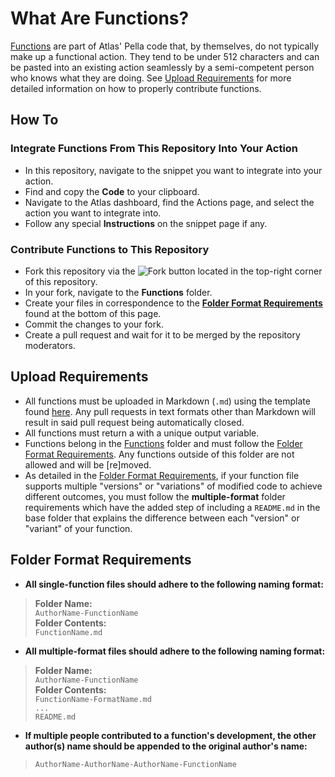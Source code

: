 # What Are Functions?
[Functions](https://docs.atlas.bot/scripts/functions) are part of Atlas' Pella code that, by themselves, do not typically make up a functional action. They tend to be under 512 characters and can be pasted into an existing action seamlessly by a semi-competent person who knows what they are doing. See [Upload Requirements](https://github.com/sylo-digital/community-actions/tree/master/Functions#upload-requirements) for more detailed information on how to properly contribute functions.

## How To

### Integrate Functions From This Repository Into Your Action
* In this repository, navigate to the snippet you want to integrate into your action.
* Find and copy the **Code** to your clipboard.
* Navigate to the Atlas dashboard, find the Actions page, and select the action you want to integrate into.
* Follow any special **Instructions** on the snippet page if any.

### Contribute Functions to This Repository
* Fork this repository via the ![Fork](https://micro.sylo.digital/f/7Vdn7l.png) button located in the top-right corner of this repository.
* In your fork, navigate to the **Functions** folder.
* Create your files in correspondence to the **[Folder Format Requirements](https://github.com/sylo-digital/community-actions/tree/master/Functions#folder-format-requirements)** found at the bottom of this page.
* Commit the changes to your fork.
* Create a pull request and wait for it to be merged by the repository moderators.

## Upload Requirements
* All functions must be uploaded in Markdown (`.md`) using the template found [here](https://micro.sylo.digital/p/sXUCSM). Any pull requests in text formats other than Markdown will result in said pull request being automatically closed.
* All functions must return a with a unique output variable.
* Functions belong in the [Functions](https://github.com/sylo-digital/community-actions/tree/master/Functions) folder and must follow the [Folder Format Requirements](https://github.com/sylo-digital/community-actions/tree/master/Functions#folder-format-requirements). Any functions outside of this folder are not allowed and will be [re]moved.
* As detailed in the [Folder Format Requirements](https://github.com/sylo-digital/community-actions/tree/master/Functions#folder-format-requirements), if your function file supports multiple "versions" or "variations" of modified code to achieve different outcomes, you must follow the **multiple-format** folder requirements which have the added step of including a `README.md` in the base folder that explains the difference between each "version" or "variant" of your function.

## Folder Format Requirements
* **All single-function files should adhere to the following naming format:**
>**Folder Name:**    
>`AuthorName-FunctionName`    
>**Folder Contents:**    
>`FunctionName.md`
* **All multiple-format files should adhere to the following naming format:**
>**Folder Name:**    
>`AuthorName-FunctionName`    
>**Folder Contents:**    
>`FunctionName-FormatName.md`      
>`...`    
>`README.md`
* **If multiple people contributed to a function's development, the other author(s) name should be appended to the original author's name:**
>`AuthorName-AuthorName-AuthorName-FunctionName`
